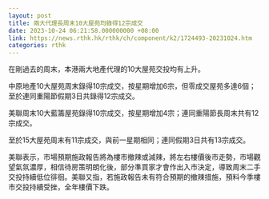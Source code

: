 ```yaml
---
layout: post
title: 兩大代理長周末10大屋苑均錄得12宗成交
date: 2023-10-24 06:21:58.000000000 +08:00
link: https://news.rthk.hk/rthk/ch/component/k2/1724493-20231024.htm
categories: rthk
---
```


在剛過去的周末，本港兩大地產代理的10大屋苑交投均有上升。

中原地產10大屋苑周末錄得10宗成交，按星期增加6宗，但零成交屋苑多達6個；至於連同重陽節假期3日共錄得12宗成交。

美聯周末10大藍籌屋苑錄得10宗成交，按星期增加4宗；連同重陽節長周末共有12宗成交。

至於15大屋苑周末有11宗成交，與前一星期相同；連同假期3日共有13宗成交。

美聯表示，市場預期施政報告將為樓市撤辣或減辣，將左右樓價後市走勢，市場觀望氣氛濃厚，相信待房策明朗化後，部分準買家才會作出入市決定，導致周末二手交投持續低位徘徊。美聯又指，若施政報告未有符合預期的撤辣措施，預料今季樓市交投持續受挫，全年樓價下跌。
